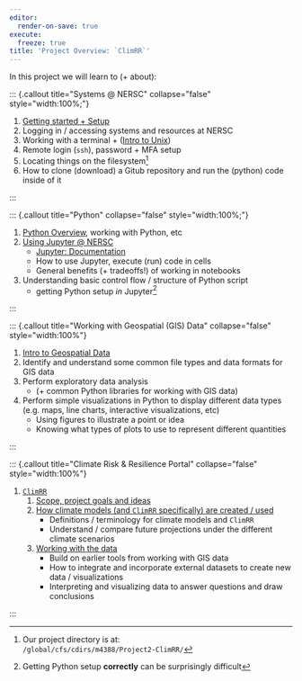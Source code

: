 ```yaml
---
editor:
  render-on-save: true
execute:
  freeze: true
title: 'Project Overview: `ClimRR`'
---
```







In this project we will learn to (+ about):

::: {.callout title="Systems @ NERSC" collapse="false" style="width:100%;"}

1. [Getting started + Setup](./00-GettingStarted/1-setup.qmd)
1. Logging in / accessing systems and resources at NERSC
2. Working with a terminal + ([Intro to Unix](https://earth-env-data-science.github.io/lectures/environment/intro_to_unix.html))
3. Remote login (`ssh`), password + MFA setup
4. Locating things on the filesystem[^project-dir]
5. How to clone (download) a Gitub repository and run the (python) code inside
of it

:::

[^project-dir]:
    Our project directory is at:  
        `/global/cfs/cdirs/m4388/Project2-ClimRR/`

::: {.callout title="Python" collapse="false" style="width:100%;"}

1. [Python Overview](./00-GettingStarted/0-python.qmd), working with Python, etc
2. [Using Jupyter @ NERSC](https://docs.nersc.gov/services/jupyter/)
    - [Jupyter: Documentation](https://jupyter.readthedocs.io/en/latest/)
    - How to use Jupyter, execute (run) code in cells
    - General benefits (+ tradeoffs!) of working in notebooks
3. Understanding basic control flow / structure of Python script
    - getting Python setup _in_ Jupyter[^pain]

:::

::: {.callout title="Working with Geospatial (GIS) Data" collapse="false" style="width:100%"}

1. [Intro to Geospatial Data](./00-GettingStarted/2-intro.qmd)
2. Identify and understand some common file types and data formats for GIS data
3. Perform exploratory data analysis
    - (+ common Python libraries for working with GIS data)
4. Perform simple visualizations in Python to display different data types (e.g. maps, line charts, interactive visualizations, etc)
    - Using figures to illustrate a point or idea
    - Knowing  what types of plots to use to represent different quantities

:::

::: {.callout title="Climate Risk \& Resilience Portal" collapse="false" style="width:100%"}

1. [`ClimRR`](https://www.anl.gov/ccrds/ClimRR)
    1. [Scope, project goals and ideas](./01-ClimRR/0-ClimRR.qmd)
    2. [How climate models (and `ClimRR` specifically) are created / used](./01-ClimRR/1-definitions.qmd)
        - Definitions / terminology for climate models and `ClimRR`
        - Understand / compare future projections under the different climate scenarios
    3. [Working with the data](./01-ClimRR/2-chicago-temp.qmd)
        - Build on earlier tools from working with GIS data
        - How to integrate and incorporate external datasets to create new data / visualizations
        - Interpreting and visualizing data to answer questions and draw conclusions

:::

[^pain]: Getting Python setup **correctly** can be surprisingly difficult
[^nersc]: [NERSC Documentation — Getting Started](https://docs.nersc.gov/getting-started/)

<!-- This  project explores the intersection of climate data and energy justice, -->
<!-- providing an introductory understanding of data science techniques in assessing -->
<!-- disparate outcomes on vulnerable or underserved populations in the United -->
<!-- States. By shedding light on energy disparities, the project aims to contribute -->
<!-- to the ongoing discussions surrounding energy equity and inform policymakers -->
<!-- and stakeholders for more inclusive energy initiatives. Energy justice refers -->
<!-- to the equitable distribution of clean, affordable, and reliable energy -->
<!-- resources among all communities, regardless of their socioeconomic status or -->
<!-- demographic characteristics. -->
<!---->
<!-- The project focuses on analyzing climate data to assess disparate outcomes in -->
<!-- energy access and consumption across different population groups. By leveraging -->
<!-- introductory data science skills, the study aims to uncover patterns, trends, -->
<!-- and potential disparities in energy justice. -->
<!---->
<!-- The project will involve several key steps. Firstly, relevant climate data, -->
<!-- such as temperature, precipitation, and renewable energy sources, will be -->
<!-- collected from reliable sources. This data will be preprocessed and cleaned to -->
<!-- ensure its quality and usability for analysis. -->
<!---->
<!-- Next, the data will be analyzed using introductory data science techniques. -->
<!-- This may include exploratory data analysis, descriptive statistics, and data -->
<!-- visualization to identify patterns and trends within the dataset. The analysis -->
<!-- will focus on examining energy consumption patterns, renewable energy adoption -->
<!-- rates, and energy affordability across different geographical regions and -->
<!-- demographic groups. -->
<!---->
<!-- To assess disparate outcomes, the project will employ various statistical -->
<!-- techniques to compare energy-related indicators among vulnerable populations. -->
<!-- This may involve analyzing energy access in low-income neighborhoods, -->
<!-- evaluating the impact of energy policies on marginalized communities, or -->
<!-- examining the correlation between energy affordability and socioeconomic -->
<!-- factors. -->
<!---->
<!-- The findings of the analysis will be interpreted to gain insights into the -->
<!-- disparities in energy justice and its impact on vulnerable populations. The -->
<!-- project aims to identify areas where energy inequalities exist and provide a -->
<!-- data-driven foundation for advocating for equitable energy policies and -->
<!-- programs. -->


